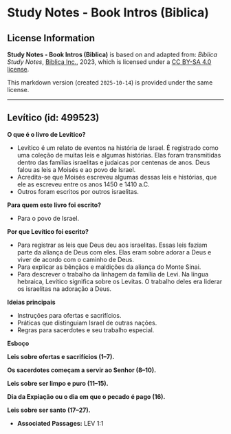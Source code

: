 # Study Notes - Book Intros (Biblica)

## License Information

**Study Notes - Book Intros (Biblica)** is based on and adapted from: _Biblica Study Notes_, [Biblica Inc.](https://www.biblica.com/), 2023, which is licensed under a [CC BY-SA 4.0 license](https://creativecommons.org/licenses/by-sa/4.0/legalcode.en).

This markdown version (created `2025-10-14`) is provided under the same license.



--------------------------------

## Levítico (id: 499523)

**O que é o livro de Levítico?**

* Levítico é um relato de eventos na história de Israel. É registrado como uma coleção de muitas leis e algumas histórias. Elas foram transmitidas dentro das famílias israelitas e judaicas por centenas de anos. Deus falou as leis a Moisés e ao povo de Israel.
* Acredita\-se que Moisés escreveu algumas dessas leis e histórias, que ele as escreveu entre os anos 1450 e 1410 a.C.
* Outros foram escritos por outros israelitas.

**Para quem este livro foi escrito?**

* Para o povo de Israel.

**Por que Levítico foi escrito?**

* Para registrar as leis que Deus deu aos israelitas. Essas leis faziam parte da aliança de Deus com eles. Elas eram sobre adorar a Deus e viver de acordo com o caminho de Deus.
* Para explicar as bênçãos e maldições da aliança do Monte Sinai.
* Para descrever o trabalho da linhagem da família de Levi. Na língua hebraica, Levítico significa sobre os Levitas. O trabalho deles era liderar os israelitas na adoração a Deus.

**Ideias principais**

* Instruções para ofertas e sacrifícios.
* Práticas que distinguiam Israel de outras nações.
* Regras para sacerdotes e seu trabalho especial.

**Esboço**

**Leis sobre ofertas e sacrifícios (1–7\).**

**Os sacerdotes começam a servir ao Senhor (8–10\).**

**Leis sobre ser limpo e puro (11–15\).**

**Dia da Expiação ou o dia em que o pecado é pago (16\).**

**Leis sobre ser santo (17–27\).**

* **Associated Passages:** LEV 1:1

